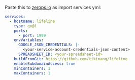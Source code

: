 Paste this to [zerops.io](https://app.zerops.io) as import services yml:
```yaml
services:
  - hostname: lifeline
    type: go@1
    ports:
      - port: 1999
    envVariables:
      GOOGLE_JSON_CREDENTIALS: |-
        <your-service-account-credentials-json-content>
      SPREADSHEET_ID: <your-spreadsheet-id>
    buildFromGit: https://github.com/tikinang/lifeline
    enableSubdomainAccess: true
    minContainers: 1
    maxContainers: 1
```